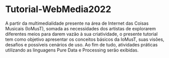 # Tutorial-WebMedia2022

A partir da multimedialidade presente na área de Internet das Coisas Musicais (IoMusT), somada as necessidades dos artistas de explorarem diferentes 
meios para darem vazão à sua criatividade, o presente tutorial tem como objetivo apresentar os conceitos básicos da IoMusT, suas visões, desafios 
e possíveis cenários de uso. Ao fim de tudo, atividades práticas utilizando as linguagens Pure Data e Processing serão exibidas.

